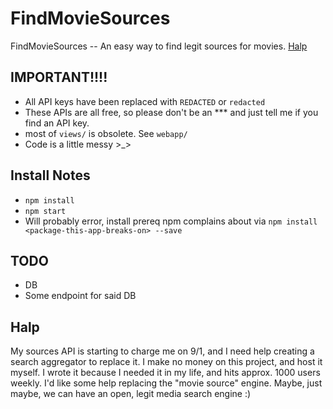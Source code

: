 # FindMovieSources
FindMovieSources -- An easy way to find legit sources for movies. [Halp](#Halp)

## IMPORTANT!!!!
* All API keys have been replaced with `REDACTED` or `redacted`
* These APIs are all free, so please don't be an *** and just tell me if you find an API key. 
* most of `views/` is obsolete. See `webapp/`
* Code is a little messy >_> 

## Install Notes
* `npm install`
* `npm start`
* Will probably error, install prereq npm complains about via `npm install <package-this-app-breaks-on> --save`

## TODO
* DB
* Some endpoint for said DB

## Halp
My sources API is starting to charge me on 9/1, and I need help creating a search aggregator to replace it. 
I make no money on this project, and host it myself. I wrote it because I needed it in my life, and hits approx. 1000 users weekly. I'd like some help replacing the "movie source" engine. Maybe, just maybe, we can have an open, legit media search engine :) 